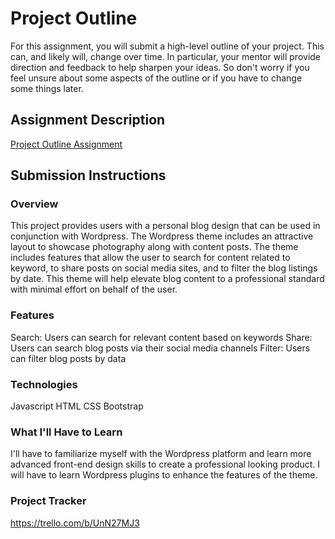 # Project Outline
For this assignment, you will submit a high-level outline of your project. This can, and likely will, change over time. In particular, your mentor will provide direction and feedback to help sharpen your ideas. So don't worry if you feel unsure about some aspects of the outline or if you have to change some things later.

## Assignment Description
[Project Outline Assignment](https://education.launchcode.org/liftoff/modules/assignments/project-outline)

## Submission Instructions

### Overview
This project provides users with a personal blog design that can be used in conjunction with Wordpress. The Wordpress theme includes an attractive layout to showcase photography along with content posts. The theme includes features that allow the user to search for content related to keyword, to share posts on social media sites, and to filter the blog listings by date. This theme will help elevate blog content to a professional standard with minimal effort on behalf of the user. 
### Features
Search: Users can search for relevant content based on keywords
Share: Users can search blog posts via their social media channels
Filter: Users can filter blog posts by data

### Technologies
Javascript
HTML
CSS
Bootstrap

### What I'll Have to Learn
I'll have to familiarize myself with the Wordpress platform and learn more advanced front-end design skills to create a professional looking product. I will have to learn Wordpress plugins to enhance the features of the theme.  

### Project Tracker
https://trello.com/b/UnN27MJ3
